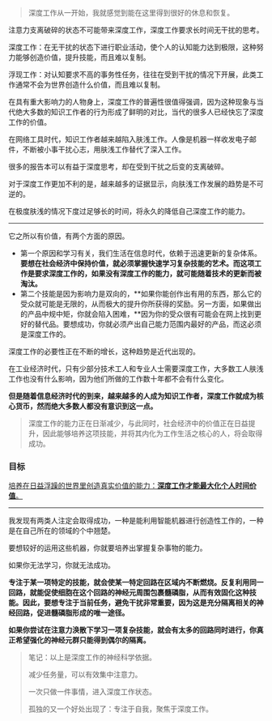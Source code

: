 > 深度工作从一开始，我就感觉到能在这里得到很好的休息和恢复。

注意力支离破碎的状态不可能带来深度工作，深度工作要求长时间无干扰的思考。

深度工作：在无干扰的状态下进行职业活动，使个人的认知能力达到极限，这种努力能够创造价值，提升技能，而且难以复制。

浮现工作：对认知要求不高的事务性任务，往往在受到干扰的情况下开展，此类工作通常不会为世界创造什么价值，而且难以复制。

在具有重大影响力的人物身上，深度工作的普遍性很值得强调，因为这种现象与当代绝大多数的知识工作者的行为形成了鲜明的对比，当代的很多人已经快忘了深度工作的价值。

在网络工具时代，知识工作者越来越陷入肤浅工作。人像是机器一样收发电子邮件，不断被小事干扰心志，用肤浅工作替代了深入工作。

很多的报告本可以有益于深度思考，却在受到干扰之后变的支离破碎。

对于深度工作更加不利的是，越来越多的证据显示，向肤浅工作发展的趋势是不可逆的。

在极度肤浅的情况下度过足够长的时间，将永久的降低自己深度工作的能力。

---

它之所以有价值，有两个方面的原因。

- 第一个原因和学习有关，我们生活在信息时代，依赖于迅速更新的复杂体系。**要想在社会经济中保持价值，就必须掌握快速学习复杂技能的艺术。而这项工作是要求深度工作的，如果没有深度工作的能力，就可能随着技术的更新而被淘汰。**
- 第二个技能是因为影响力是双向的，**如果你能创作出有用的东西，那么它的受众就可能是无限的，从而极大的提升你所获得的奖励。另一方面，如果做出的产品中规中矩，你就会陷入困难，**因为你的受众很有可能会在网上找到更好的替代品。要想成功，你就必须产出自己能力范围内最好的产品，而这必须是深度工作的。

深度工作的必要性正在不断的增长，这种趋势是近代出现的。

在工业经济时代，只有少部分技术工人和专业人士需要深度工作，大多数工人肤浅工作也没有什么影响，因为他们所做的工作数十年都不会有什么变化。

**但是随着信息经济时代的到来，越来越多的人成为知识工作者，深度工作就成为核心货币，然而绝大多数人都没有意识到这一点。**

> 深度工作的能力正在日渐减少，与此同时，社会经济中的价值正在日益提升，因此能够培养这项技能，并将其内化为工作生活之核心的人，将会取得成功。

### 目标

<u>培养在日益浮躁的世界里创造真实价值的能力：**深度工作才能最大化个人时间价值**。</u>

---

我发现有两类人注定会取得成功，一种是能利用智能机器进行创造性工作的，一种是在自己所在的领域的个中翘楚。

要想较好的运用这些机器，你就要培养出掌握复杂事物的能力。

如果你无法学习，你就无法成功。

**专注于某一项特定的技能，就会使某一特定回路在区域内不断燃烧。反复利用同一回路，就能促使细胞在这个回路的神经元周围包裹髓磷脂，从而有效固化这种技能。因此，要想专注于当前任务，避免干扰非常重要，因为这是充分隔离相关的神经回路，促进髓磷脂形成的唯一途径。**

**如果你尝试在注意力涣散下学习一项复杂技能，就会有太多的回路同时进行，你真正希望强化的神经元群只能得到偶尔的隔离。**

> 笔记：以上是深度工作的神经科学依据。
>
> 减少任务量，可以有效集中注意力。
>
> 一次只做一件事情，进入深度工作状态。
>
> 孤独的又一个好处出现了：专注于自我，聚焦于深度工作。





